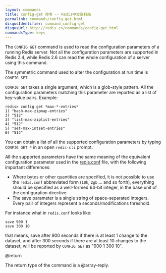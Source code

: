 ```yaml
---
layout: commands
title: config-get 命令 -- Redis中文资料站
permalink: commands/config-get.html
disqusIdentifier: command_config-get
disqusUrl: http://redis.cn/commands/config-get.html
commandsType: keys
---
```


The `CONFIG GET` command is used to read the configuration parameters of a
running Redis server.
Not all the configuration parameters are supported in Redis 2.4, while Redis 2.6
can read the whole configuration of a server using this command.

The symmetric command used to alter the configuration at run time is `CONFIG
SET`.

`CONFIG GET` takes a single argument, which is a glob-style pattern.
All the configuration parameters matching this parameter are reported as a list
of key-value pairs.
Example:

```
redis> config get *max-*-entries*
1) "hash-max-zipmap-entries"
2) "512"
3) "list-max-ziplist-entries"
4) "512"
5) "set-max-intset-entries"
6) "512"
```

You can obtain a list of all the supported configuration parameters by typing
`CONFIG GET *` in an open `redis-cli` prompt.

All the supported parameters have the same meaning of the equivalent
configuration parameter used in the [redis.conf][hgcarr22rc] file, with the
following important differences:

[hgcarr22rc]: http://github.com/antirez/redis/raw/2.8/redis.conf

* Where bytes or other quantities are specified, it is not possible to use
  the `redis.conf` abbreviated form (`10k`, `2gb` ... and so forth), everything
  should be specified as a well-formed 64-bit integer, in the base unit of the
  configuration directive.
* The save parameter is a single string of space-separated integers.
  Every pair of integers represent a seconds/modifications threshold.

For instance what in `redis.conf` looks like:

```
save 900 1
save 300 10
```

that means, save after 900 seconds if there is at least 1 change to the dataset,
and after 300 seconds if there are at least 10 changes to the dataset, will be
reported by `CONFIG GET` as "900 1 300 10".

@return

The return type of the command is a @array-reply.
